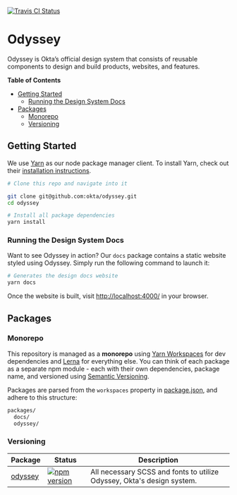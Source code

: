 [![Travis CI Status](http://img.shields.io/travis/okta/odyssey.svg?label=travis)](https://travis-ci.org/okta/odyssey/master)

# Odyssey

Odyssey is Okta’s official design system that consists of reusable components to design and build products, websites, and features.

**Table of Contents**

<!-- TOC depthFrom:2 -->

- [Getting Started](#getting-started)
    - [Running the Design System Docs](#running-the-design-system-docs)
- [Packages](#packages)
    - [Monorepo](#monorepo)
    - [Versioning](#versioning)

<!-- /TOC -->

## Getting Started

We use [Yarn](https://github.com/yarnpkg/yarn) as our node package manager client. To install Yarn, check out their [installation instructions](https://yarnpkg.com/getting-started/install).

```bash
# Clone this repo and navigate into it

git clone git@github.com:okta/odyssey.git
cd odyssey

# Install all package dependencies
yarn install
```

### Running the Design System Docs

Want to see Odyssey in action? Our `docs` package contains a static website styled using Odyssey. Simply run the following command to launch it:

```bash
# Generates the design docs website
yarn docs
```

Once the website is built, visit <http://localhost:4000/> in your browser.

## Packages

### Monorepo

This repository is managed as a **monorepo** using [Yarn Workspaces](https://yarnpkg.com/blog/2017/08/02/introducing-workspaces/) for dev dependencies and [Lerna](https://lernajs.io/) for everything else. You can think of each package as a separate npm module - each with their own dependencies, package name, and versioned using [Semantic Versioning](https://semver.org/).

Packages are parsed from the `workspaces` property in [package.json](package.json), and adhere to this structure:

```bash
packages/
  docs/
  odyssey/
```

### Versioning

| Package | Status | Description |
| -------- | ----- | ------ |
| [odyssey](/packages/odyssey) | [![npm version](https://img.shields.io/npm/v/@okta/odyssey.svg?style=flat-square)](https://www.npmjs.com/package/@okta/odyssey) | All necessary SCSS and fonts to utilize Odyssey, Okta's design system. |
